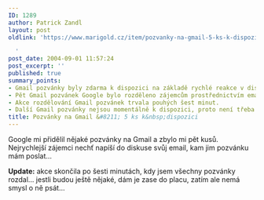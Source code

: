 ```yaml
---
ID: 1289
author: Patrick Zandl
layout: post
oldlink: 'https://www.marigold.cz/item/pozvanky-na-gmail-5-ks-k-dispozici

  '
post_date: 2004-09-01 11:57:24
post_excerpt: ''
published: true
summary_points:
- Gmail pozvánky byly zdarma k dispozici na základě rychlé reakce v diskusi.
- Pět Gmail pozvánek Google bylo rozděleno zájemcům prostřednictvím emailu.
- Akce rozdělování Gmail pozvánek trvala pouhých šest minut.
- Další Gmail pozvánky nejsou momentálně k dispozici, proto není třeba psát.
title: Pozvánky na Gmail &#8211; 5 ks k&nbsp;dispozici
---
```


<p>
Google mi přidělil nějaké pozvánky na Gmail a zbylo mi pět kusů. Nejrychlejší zájemci nechť napíší do diskuse svůj email, kam jim pozvánku mám poslat&#8230;
</p>

<p>
<b>Update:</b> akce skončila po šesti minutách, kdy jsem všechny pozvánky rozdal&#8230; jestli budou ještě nějaké, dám je zase do placu, zatím ale nemá smysl o ně psát&#8230;
</p>